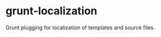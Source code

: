 grunt-localization
==================

Grunt plugging for localization of templates and source files.
